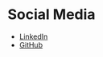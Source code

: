 ---
---

# Social Media

- [LinkedIn](https://www.linkedin.com/company/ainknews)
- [GitHub](https://github.com/aink-news)
